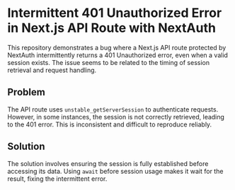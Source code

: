 # Intermittent 401 Unauthorized Error in Next.js API Route with NextAuth

This repository demonstrates a bug where a Next.js API route protected by NextAuth intermittently returns a 401 Unauthorized error, even when a valid session exists.  The issue seems to be related to the timing of session retrieval and request handling.

## Problem

The API route uses `unstable_getServerSession` to authenticate requests.  However, in some instances, the session is not correctly retrieved, leading to the 401 error. This is inconsistent and difficult to reproduce reliably.

## Solution

The solution involves ensuring the session is fully established before accessing its data. Using `await` before session usage makes it wait for the result, fixing the intermittent error.
